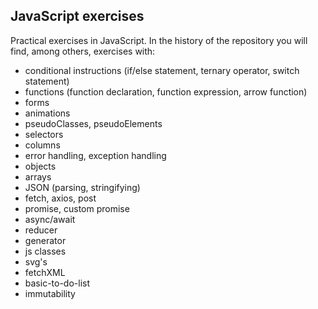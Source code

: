 ## **JavaScript exercises**


Practical exercises in JavaScript. In the history of the repository you will find, among others, exercises with: 

- conditional instructions (if/else statement, ternary operator, switch statement)
- functions (function declaration, function expression, arrow function)
- forms
- animations
- pseudoClasses, pseudoElements
- selectors
- columns
- error handling, exception handling
- objects
- arrays
- JSON (parsing, stringifying)
- fetch, axios, post
- promise, custom promise
- async/await
- reducer
- generator
- js classes
- svg's
- fetchXML
- basic-to-do-list
- immutability
